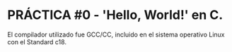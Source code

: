 # PRÁCTICA #0 - 'Hello, World!' en C.

El compilador utilizado fue GCC/CC, incluido en el sistema operativo Linux con el Standard c18.
